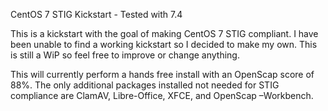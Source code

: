 CentOS 7 STIG Kickstart - Tested with 7.4

This is a kickstart with the goal of making CentOS 7 STIG compliant. I have been unable to find a working kickstart so I decided to make my own. This is still a WiP so feel free to improve or change anything.

This will currently perform a hands free install with an OpenScap score of 88%. The only additional packages installed not needed for STIG compliance are ClamAV, Libre-Office, XFCE, and OpenScap –Workbench.
